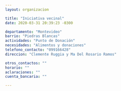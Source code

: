 ```yaml
---
layout: organizacion

title: "Iniciativa vecinal"
date: 2020-03-31 20:39:23 -0300

departamento: "Montevideo"
barrio: "Piedras Blancas"
actividades: "Punto de Donación"
necesidades: "Alimentos y donaciones"
telefono_contacto: "099166428"
direccion: "Clemente Ruggia y Ma Del Rosario Ramos"

otros_contactos: ""
horario: ""
aclaraciones: ""
cuenta_bancaria: ""

---
```

